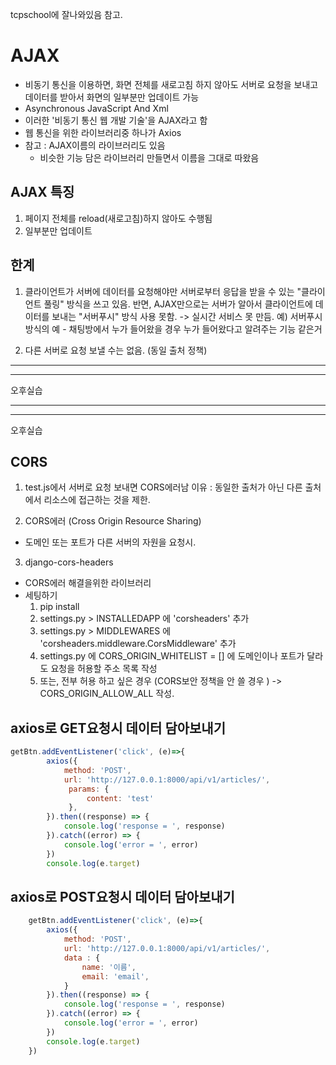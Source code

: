 tcpschool에 잘나와있음 참고.
# AJAX 
- 비동기 통신을 이용하면, 화면 전체를 새로고침 하지 않아도 서버로 요청을 보내고 데이터를 받아서 화면의 일부분만 업데이트 가능
- Asynchronous JavaScript And Xml 
- 이러한 '비동기 통신 웹 개발 기술'을 AJAX라고 함
- 웹 통신을 위한 라이브러리중 하나가 Axios
- 참고 : AJAX이름의 라이브러리도 있음
  - 비슷한 기능 담은 라이브러리 만들면서 이름을 그대로 따왔음

## AJAX 특징
1. 페이지 전체를 reload(새로고침)하지 않아도 수행됨
2. 일부분만 업데이트 

## 한계
1. 클라이언트가 서버에 데이터를 요청해야만 서버로부터 응답을 받을 수 있는 "클라이언트 풀링" 방식을 쓰고 있음.
반면, AJAX만으로는 서버가 알아서 클라이언트에 데이터를 보내는 "서버푸시" 방식 사용 못함. -> 실시간 서비스 못 만듬.
예) 서버푸시방식의 예 - 채팅방에서 누가 들어왔을 경우 누가 들어왔다고 알려주는 기능 같은거 

2. 다른 서버로 요청 보낼 수는 없음. (동일 출처 정책)

<hr><hr>
오후실습
<hr><hr>

오후실습

## CORS
1. test.js에서 서버로 요청 보내면 CORS에러남
이유 : 동일한 출처가 아닌 다른 출처에서 리소스에 접근하는 것을 제한. 

2. CORS에러 (Cross Origin Resource Sharing)
- 도메인 또는 포트가 다른 서버의 자원을 요청시.


3. django-cors-headers 
- CORS에러 해결을위한 라이브러리
- 세팅하기
  1. pip install
  2. settings.py > INSTALLEDAPP 에 'corsheaders' 추가
  3. settings.py > MIDDLEWARES 에 'corsheaders.middleware.CorsMiddleware' 추가
  4. settings.py 에 CORS_ORIGIN_WHITELIST = [] 에 도메인이나 포트가 달라도 요청을 허용할 주소 목록 작성
  5. 또는, 전부 허용 하고 싶은 경우 (CORS보안 정책을 안 쓸 경우 ) -> CORS_ORIGIN_ALLOW_ALL 작성.

## axios로 GET요청시 데이터 담아보내기
```js
getBtn.addEventListener('click', (e)=>{
        axios({
            method: 'POST',
            url: 'http://127.0.0.1:8000/api/v1/articles/',
             params: {
                 content: 'test'
             },
        }).then((response) => {
            console.log('response = ', response)
        }).catch((error) => {
            console.log('error = ', error)
        })
        console.log(e.target)
```

## axios로 POST요청시 데이터 담아보내기
```js
    getBtn.addEventListener('click', (e)=>{
        axios({
            method: 'POST',
            url: 'http://127.0.0.1:8000/api/v1/articles/',
            data : {
                name: '이름',
                email: 'email',
            }
        }).then((response) => {
            console.log('response = ', response)
        }).catch((error) => {
            console.log('error = ', error)
        })
        console.log(e.target)
    })

```
